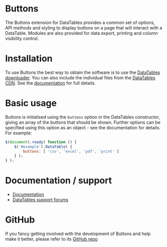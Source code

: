 # Buttons

The Buttons extension for DataTables provides a common set of options, API methods and styling to display buttons on a page that will interact with a DataTable. Modules are also provided for data export, printing and column visibility control.


# Installation

To use Buttons the best way to obtain the software is to use the [DataTables downloader](//datatables.net/download). You can also include the individual files from the [DataTables CDN](//cdn.datatables.net). See the [documentation](http://datatables.net/extensions/buttons/) for full details.


# Basic usage

Buttons is initialised using the `buttons` option in the DataTables constructor, giving an array of the buttons that should be shown. Further options can be specified using this option as an object - see the documentation for details. For example:

```js
$(document).ready( function () {
    $('#example').DataTable( {
    	buttons: [ 'csv', 'excel', 'pdf', 'print' ]
    } );
} );
```


# Documentation / support

* [Documentation](https://datatables.net/extensions/buttons/)
* [DataTables support forums](http://datatables.net/forums)


# GitHub

If you fancy getting involved with the development of Buttons and help make it better, please refer to its [GitHub repo](https://github.com/DataTables/Buttons)

